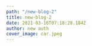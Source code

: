 ```yaml
---
path: "/new-blog-2"
title: new-blog-2
date: 2021-03-16T07:18:28.184Z
author: new auth
cover_image: car.jpeg
---
```

